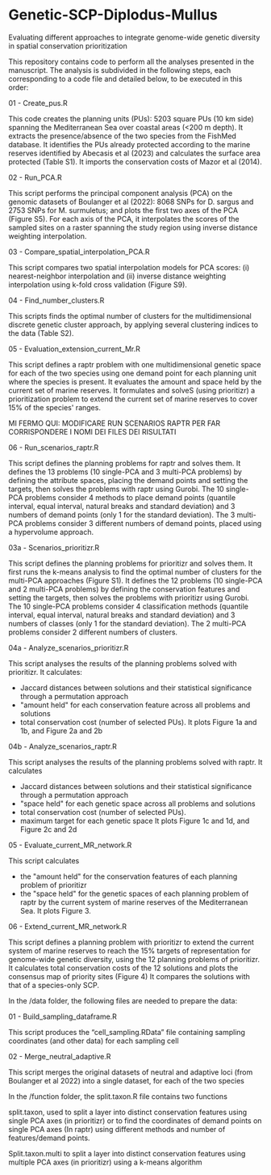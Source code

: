 # Genetic-SCP-Diplodus-Mullus
Evaluating different approaches to integrate genome-wide genetic diversity in spatial conservation prioritization

This repository contains code to perform all the analyses presented in the manuscript. The analysis is subdivided in the following steps, each corresponding to a code file and detailed below, to be executed in this order:

01 - Create_pus.R

This code creates the planning units (PUs): 5203 square PUs (10 km side) spanning the Mediterranean Sea over coastal areas (<200 m depth).
It extracts the presence/absence of the two species from the FishMed database.
It identifies the PUs already protected according to the marine reserves identified by Abecasis et al (2023) and calculates the surface area protected (Table S1).
It imports the conservation costs of Mazor et al (2014).


02 - Run_PCA.R

This script performs the principal component analysis (PCA) on the genomic datasets of Boulanger et al (2022): 8068 SNPs for D. sargus and 2753 SNPs for M. surmuletus; and plots the first two axes of the PCA (Figure S5).
For each axis of the PCA, it interpolates the scores of the sampled sites on a raster spanning the study region using inverse distance weighting interpolation.


03 - Compare_spatial_interpolation_PCA.R

This script compares two spatial interpolation models for PCA scores: (i) nearest-neighbor interpolation and (ii) inverse distance weighting interpolation using k-fold cross validation (Figure S9).


04 - Find_number_clusters.R

This scripts finds the optimal number of clusters for the multidimensional discrete genetic cluster approach, by applying several clustering indices to the data (Table S2).


05 - Evaluation_extension_current_Mr.R

This script defines a raptr problem with one multidimensional genetic space for each of the two species using one demand point for each planning unit where the species is present.
It evaluates the amount and space held by the current set of marine reserves.
It formulates and solveS (using prioritizr) a prioritization problem to extend the current set of marine reserves to cover 15% of the species' ranges.


MI FERMO QUI:
MODIFICARE RUN SCENARIOS RAPTR PER FAR CORRISPONDERE I NOMI DEI FILES DEI RISULTATI



06 - Run_scenarios_raptr.R

This script defines the planning problems for raptr and solves them.
It defines the 13 problems (10 single-PCA and 3 multi-PCA problems) by defining the attribute spaces, placing the demand points and setting the targets, then solves the problems with raptr using Gurobi.
The 10 single-PCA problems consider 4 methods to place demand points (quantile interval, equal interval, natural breaks and standard deviation) and 3 numbers of demand points (only 1 for the standard deviation).
The 3 multi-PCA problems consider 3 different numbers of demand points, placed using a hypervolume approach.


03a - Scenarios_prioritizr.R

This script defines the planning problems for prioritizr and solves them. It first runs the k-means analysis to find the optimal number of clusters for the multi-PCA approaches (Figure S1).
It defines the 12 problems (10 single-PCA and 2 multi-PCA problems) by defining the conservation features and setting the targets, then solves the problems with prioritizr using Gurobi.
The 10 single-PCA problems consider 4 classification methods (quantile interval, equal interval, natural breaks and standard deviation) and 3 numbers of classes (only 1 for the standard deviation).
The 2 multi-PCA problems consider 2 different numbers of clusters.





04a - Analyze_scenarios_prioritizr.R

This script analyses the results of the planning problems solved with prioritizr. It calculates:
 - Jaccard distances between solutions and their statistical significance through a permutation approach
 - "amount held" for each conservation feature across all problems and solutions
 - total conservation cost (number of selected PUs).
It plots Figure 1a and 1b, and Figure 2a and 2b


04b - Analyze_scenarios_raptr.R

This script analyses the results of the planning problems solved with raptr. It calculates
 - Jaccard distances between solutions and their statistical significance through a permutation approach
 - "space held" for each genetic space across all problems and solutions
 - total conservation cost (number of selected PUs).
 - maximum target for each genetic space
It plots Figure 1c and 1d, and Figure 2c and 2d


05 - Evaluate_current_MR_network.R

This script calculates
 - the "amount held" for the conservation features of each planning problem of prioritizr
 - the "space held" for the genetic spaces of each planning problem of raptr
by the current system of marine reserves of the Mediterranean Sea.
It plots Figure 3.


06 - Extend_current_MR_network.R

This script defines a planning problem with prioritizr to extend the current system of marine reserves to reach the 15% targets of representation for genome-wide genetic diversity, using the 12 planning problems of prioritizr.
It calculates total conservation costs of the 12 solutions and plots the consensus map of priority sites (Figure 4)
It compares the solutions with that of a species-only SCP.



In the /data folder, the following files are needed to prepare the data:


01 - Build_sampling_dataframe.R

This script produces the “cell_sampling.RData” file containing sampling coordinates (and other data) for each sampling cell


02 - Merge_neutral_adaptive.R

This script merges the original datasets of neutral and adaptive loci (from Boulanger et al 2022) into a single dataset, for each of the two species


In the /function folder, the split.taxon.R file contains two functions

split.taxon, used to split a layer into distinct conservation features using single PCA axes (in prioritizr) or to find the coordinates of demand points on single PCA axes (In raptr) using different methods and number of features/demand points.

Split.taxon.multi to split a layer into distinct conservation features using multiple PCA axes (in prioritizr) using a k-means algorithm

